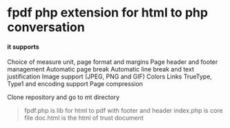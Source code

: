 # fpdf php extension for html to php conversation

#### it supports

Choice of measure unit, page format and margins
Page header and footer management
Automatic page break
Automatic line break and text justification
Image support (JPEG, PNG and GIF)
Colors
Links
TrueType, Type1 and encoding support
Page compression 

Clone repository and go to mt directory

> fpdf.php is lib for html to pdf with footer and header
> index.php is core file 
> doc.html is the html of trust document 
